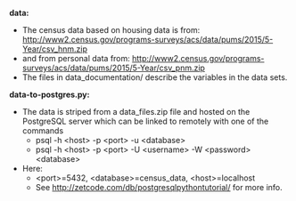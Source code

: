 **data:** 
* The census data based on housing data is from:
    http://www2.census.gov/programs-surveys/acs/data/pums/2015/5-Year/csv_hnm.zip
* and from personal data from:
    http://www2.census.gov/programs-surveys/acs/data/pums/2015/5-Year/csv_pnm.zip
* The files in data_documentation/ describe the variables in the data sets.

**data-to-postgres.py:**
* The data is striped from a data_files.zip file and hosted on the PostgreSQL server which can be linked to remotely with one of the commands
  * psql -h \<host\> -p \<port\> -u \<database\>
  * psql -h \<host\> -p \<port\> -U \<username\> -W \<password\> \<database\>
* Here: 
  * \<port\>=5432, \<database\>=census_data, \<host\>=localhost
  * See http://zetcode.com/db/postgresqlpythontutorial/ for more info.
                  
            
